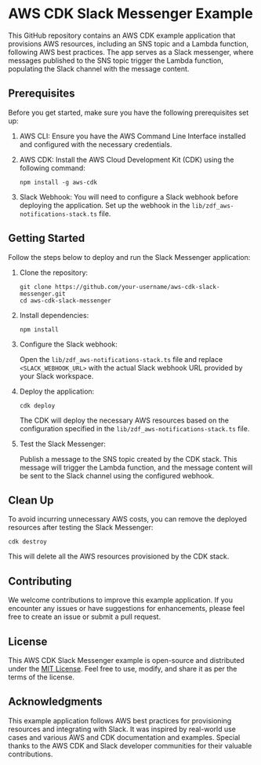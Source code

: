 # AWS CDK Slack Messenger Example

This GitHub repository contains an AWS CDK example application that provisions AWS resources, including an SNS topic and a Lambda function, following AWS best practices. The app serves as a Slack messenger, where messages published to the SNS topic trigger the Lambda function, populating the Slack channel with the message content.

## Prerequisites

Before you get started, make sure you have the following prerequisites set up:

1. AWS CLI: Ensure you have the AWS Command Line Interface installed and configured with the necessary credentials.

2. AWS CDK: Install the AWS Cloud Development Kit (CDK) using the following command:

   ```
   npm install -g aws-cdk
   ```

3. Slack Webhook: You will need to configure a Slack webhook before deploying the application. Set up the webhook in the `lib/zdf_aws-notifications-stack.ts` file.

## Getting Started

Follow the steps below to deploy and run the Slack Messenger application:

1. Clone the repository:

   ```
   git clone https://github.com/your-username/aws-cdk-slack-messenger.git
   cd aws-cdk-slack-messenger
   ```

2. Install dependencies:

   ```
   npm install
   ```

3. Configure the Slack webhook:

   Open the `lib/zdf_aws-notifications-stack.ts` file and replace `<SLACK_WEBHOOK_URL>` with the actual Slack webhook URL provided by your Slack workspace.

4. Deploy the application:

   ```
   cdk deploy
   ```

   The CDK will deploy the necessary AWS resources based on the configuration specified in the `lib/zdf_aws-notifications-stack.ts` file.

5. Test the Slack Messenger:

   Publish a message to the SNS topic created by the CDK stack. This message will trigger the Lambda function, and the message content will be sent to the Slack channel using the configured webhook.

## Clean Up

To avoid incurring unnecessary AWS costs, you can remove the deployed resources after testing the Slack Messenger:

```
cdk destroy
```

This will delete all the AWS resources provisioned by the CDK stack.

## Contributing

We welcome contributions to improve this example application. If you encounter any issues or have suggestions for enhancements, please feel free to create an issue or submit a pull request.

## License

This AWS CDK Slack Messenger example is open-source and distributed under the [MIT License](LICENSE). Feel free to use, modify, and share it as per the terms of the license.

## Acknowledgments

This example application follows AWS best practices for provisioning resources and integrating with Slack. It was inspired by real-world use cases and various AWS and CDK documentation and examples. Special thanks to the AWS CDK and Slack developer communities for their valuable contributions.
